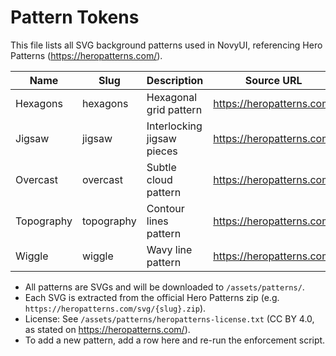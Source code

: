 # Pattern Tokens

This file lists all SVG background patterns used in NovyUI, referencing Hero Patterns (https://heropatterns.com/).

| Name        | Slug        | Description                | Source URL                                      |
|-------------|-------------|----------------------------|-------------------------------------------------|
| Hexagons    | hexagons    | Hexagonal grid pattern     | https://heropatterns.com/                       |
| Jigsaw      | jigsaw      | Interlocking jigsaw pieces | https://heropatterns.com/                       |
| Overcast    | overcast    | Subtle cloud pattern       | https://heropatterns.com/                       |
| Topography  | topography  | Contour lines pattern      | https://heropatterns.com/                       |
| Wiggle      | wiggle      | Wavy line pattern          | https://heropatterns.com/                       |

- All patterns are SVGs and will be downloaded to `/assets/patterns/`.
- Each SVG is extracted from the official Hero Patterns zip (e.g. `https://heropatterns.com/svg/{slug}.zip`).
- License: See `/assets/patterns/heropatterns-license.txt` (CC BY 4.0, as stated on https://heropatterns.com/).
- To add a new pattern, add a row here and re-run the enforcement script.
